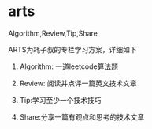 # arts
Algorithm,Review,Tip,Share

ARTS为耗子叔的专栏学习方案，详细如下

1. Algorithm: 一道leetcode算法题

2. Review: 阅读并点评一篇英文技术文章

3. Tip:学习至少一个技术技巧

4. Share:分享一篇有观点和思考的技术文章

